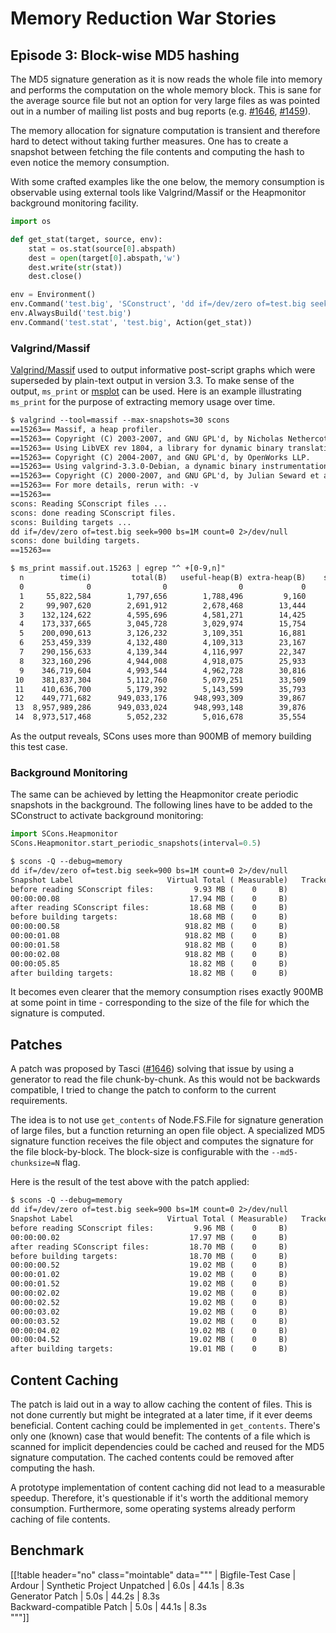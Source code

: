 

# Memory Reduction War Stories


## Episode 3: Block-wise MD5 hashing

The MD5 signature generation as it is now reads the whole file into memory and performs the computation on the whole memory block. This is sane for the average source file but not an option for very large files as was pointed out in a number of mailing list posts and bug reports (e.g. [#1646](/SCons/scons/issues/1646), [#1459](/SCons/scons/issues/1459)). 

The memory allocation for signature computation is transient and therefore hard to detect without taking further measures. One has to create a snapshot between fetching the file contents and computing the hash to even notice the memory consumption.  

With some crafted examples like the one below, the memory consumption is observable using external tools like Valgrind/Massif or the Heapmonitor background monitoring facility. 


```python
import os

def get_stat(target, source, env):
    stat = os.stat(source[0].abspath)
    dest = open(target[0].abspath,'w')
    dest.write(str(stat))
    dest.close()

env = Environment()
env.Command('test.big', 'SConstruct', 'dd if=/dev/zero of=test.big seek=900 bs=1M count=0 2>/dev/null')
env.AlwaysBuild('test.big')
env.Command('test.stat', 'test.big', Action(get_stat))
```

### Valgrind/Massif

[Valgrind/Massif](http://valgrind.org/docs/manual/ms-manual.html) used to output informative post-script graphs which were superseded by plain-text output in version 3.3. To make sense of the output, `ms_print` or [msplot](http://www.aaltjegron.nl/msplot/) can be used. Here is an example illustrating `ms_print` for the purpose of extracting memory usage over time. 


```txt
$ valgrind --tool=massif --max-snapshots=30 scons
==15263== Massif, a heap profiler.
==15263== Copyright (C) 2003-2007, and GNU GPL'd, by Nicholas Nethercote
==15263== Using LibVEX rev 1804, a library for dynamic binary translation.
==15263== Copyright (C) 2004-2007, and GNU GPL'd, by OpenWorks LLP.
==15263== Using valgrind-3.3.0-Debian, a dynamic binary instrumentation framework.
==15263== Copyright (C) 2000-2007, and GNU GPL'd, by Julian Seward et al.
==15263== For more details, rerun with: -v
==15263== 
scons: Reading SConscript files ...
scons: done reading SConscript files.
scons: Building targets ...
dd if=/dev/zero of=test.big seek=900 bs=1M count=0 2>/dev/null
scons: done building targets.
==15263== 

$ ms_print massif.out.15263 | egrep "^ +[0-9,n]"
  n        time(i)         total(B)   useful-heap(B) extra-heap(B)    stacks(B)
  0              0                0                0             0            0
  1     55,822,584        1,797,656        1,788,496         9,160            0
  2     99,907,620        2,691,912        2,678,468        13,444            0
  3    132,124,622        4,595,696        4,581,271        14,425            0
  4    173,337,665        3,045,728        3,029,974        15,754            0
  5    200,090,613        3,126,232        3,109,351        16,881            0
  6    253,459,339        4,132,480        4,109,313        23,167            0
  7    290,156,633        4,139,344        4,116,997        22,347            0
  8    323,160,296        4,944,008        4,918,075        25,933            0
  9    346,719,604        4,993,544        4,962,728        30,816            0
 10    381,837,304        5,112,760        5,079,251        33,509            0
 11    410,636,700        5,179,392        5,143,599        35,793            0
 12    449,771,682      949,033,176      948,993,309        39,867            0 
 13  8,957,989,286      949,033,024      948,993,148        39,876            0
 14  8,973,517,468        5,052,232        5,016,678        35,554            0
```
As the output reveals, SCons uses more than 900MB of memory building this test case. 


### Background Monitoring

The same can be achieved by letting the Heapmonitor create periodic snapshots in the background. The following lines have to be added to the SConstruct to activate background monitoring: 


```python
import SCons.Heapmonitor
SCons.Heapmonitor.start_periodic_snapshots(interval=0.5)
```

```txt
$ scons -Q --debug=memory
dd if=/dev/zero of=test.big seek=900 bs=1M count=0 2>/dev/null
Snapshot Label                     Virtual Total ( Measurable)   Tracked Total
before reading SConscript files:         9.93 MB (    0     B)         0     B
00:00:00.08                             17.94 MB (    0     B)         0     B
after reading SConscript files:         18.68 MB (    0     B)         0     B
before building targets:                18.68 MB (    0     B)         0     B
00:00:00.58                            918.82 MB (    0     B)         0     B
00:00:01.08                            918.82 MB (    0     B)         0     B
00:00:01.58                            918.82 MB (    0     B)         0     B
00:00:02.08                            918.82 MB (    0     B)         0     B
00:00:05.85                             18.82 MB (    0     B)         0     B
after building targets:                 18.82 MB (    0     B)         0     B
```
It becomes even clearer that the memory consumption rises exactly 900MB at some point in time - corresponding to the size of the file for which the signature is computed. 


## Patches

A patch was proposed by Tasci ([#1646](/SCons/scons/issues/1646)) solving that issue by using a generator to read the file chunk-by-chunk. As this would not be backwards compatible, I tried to change the patch to conform to the current requirements. 

The idea is to not use `get_contents` of Node.FS.File for signature generation of large files, but a function returning an open file object. A specialized MD5 signature function receives the file object and computes the signature for the file block-by-block. The block-size is configurable with the `--md5-chunksize=N` flag. 

Here is the result of the test above with the patch applied: 


```txt
$ scons -Q --debug=memory
dd if=/dev/zero of=test.big seek=900 bs=1M count=0 2>/dev/null
Snapshot Label                     Virtual Total ( Measurable)   Tracked Total
before reading SConscript files:         9.96 MB (    0     B)         0     B
00:00:00.02                             17.97 MB (    0     B)         0     B
after reading SConscript files:         18.70 MB (    0     B)         0     B
before building targets:                18.70 MB (    0     B)         0     B
00:00:00.52                             19.02 MB (    0     B)         0     B
00:00:01.02                             19.02 MB (    0     B)         0     B
00:00:01.52                             19.02 MB (    0     B)         0     B
00:00:02.02                             19.02 MB (    0     B)         0     B
00:00:02.52                             19.02 MB (    0     B)         0     B
00:00:03.02                             19.02 MB (    0     B)         0     B
00:00:03.52                             19.02 MB (    0     B)         0     B
00:00:04.02                             19.02 MB (    0     B)         0     B
00:00:04.52                             19.02 MB (    0     B)         0     B
after building targets:                 19.01 MB (    0     B)         0     B
```

## Content Caching

The patch is laid out in a way to allow caching the content of files. This is not done currently but might be integrated at a later time, if it ever deems beneficial. Content caching could be implemented in `get_contents`. There's only one (known) case that would benefit: The contents of a file which is scanned for implicit dependencies could be cached and reused for the MD5 signature computation. The cached contents could be removed after computing the hash. 

A prototype implementation of content caching did not lead to a measurable speedup. Therefore, it's questionable if it's worth the additional memory consumption. Furthermore, some operating systems already perform caching of file contents. 


## Benchmark
[[!table header="no" class="mointable" data="""
                            |  Bigfile-Test Case  |  Ardour       |  Synthetic Project 
 Unpatched                  |  6.0s               |  44.1s        |  8.3s              
 Generator Patch            |  5.0s               |  44.2s        |  8.3s              
 Backward-compatible Patch  |  5.0s               |  44.1s        |  8.3s              
"""]]
